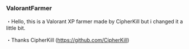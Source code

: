 ### ValorantFarmer
・Hello, this is a Valorant XP farmer made by CipherKill but i changed it a little bit.


・Thanks CipherKill (https://github.com/CipherKill)


